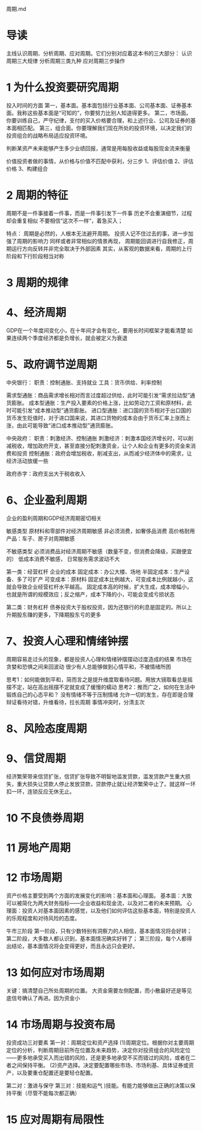 周期.md

# 导读
主线认识周期、分析周期、应对周期。它们分别对应着这本书的三大部分：
认识周期三大规律
分析周期三类九种
应对周期三步操作


# 1 为什么投资要研究周期
投入时间的方面
第一，基本面。基本面包括行业基本面、公司基本面、证券基本面。我称这些基本面是“可知的”，你要努力比别人知道得更多。
第二，市场面。你要训练自己，严守纪律，支付的买入价格要合理，和上述行业、公司及证券的基本面相匹配。
第三，组合面。你要理解我们现在所处的投资环境，以决定我们的投资组合的战略布局适应投资环境。

判断某资产未来能够产生多少业绩回报，通常是用每股收益或每股现金流来衡量

价值投资者做的事情，从价格与价值不匹配中获利，分三步
1、评估价值
2、评估价格
3、构建组合

# 2 周期的特征
周期不是一件事接着一件事，而是一件事引发下一件事
历史不会重演细节，过程却会重复相似
不要相信”这次不一样“，着急买入；

特点：
 周期是必然的，人根本无法避开周期。
 投资人记不住过去的事，进一步加强了周期的影响力
 同样或者非常相似的情景再现，
 周期能回调进行自我修正，周期运行方向反转并非完全取决于外部因素
 其实，从客观的数据来看，周期的上行阶段和下行阶段相当对称


# 3 周期的规律


# 4、经济周期
GDP在一个年度间变化小，在十年间才会有变化，要用长时间框架才能看清楚
如果连续两个季度经济都是负增长，就会被定义为衰退


# 5、政府调节逆周期
中央银行：
职责：控制通胀、支持就业
工具：货币供给、利率控制

需求型通胀：商品需求增长相对而言过度超过供给，此时可能引发“需求拉动型”通货膨胀。
成本型通胀：生产投入要素的价格上涨，比如劳动力工资和原材料，此时可能引发“成本推动型”通货膨胀。
进口型通胀：进口国的货币相对于出口国的货币发生贬值时，对于进口国来说，其进口货物的成本会由于货币汇率上涨而上涨，由此可能导致“进口成本推动型”通货膨胀。

中央政府：
职责：刺激经济、控制通胀
刺激经济：刺激本国经济增长时，可以削减税收，增加政府开支，甚至直接分配刺激资金，让个人和企业有更多的资金来消费和投资
控制通胀：政府会增加税收，削减支出，从而减少经济体中的需求，让经济活动放缓一些

政府赤字：政府支出大于税收收入


# 6、企业盈利周期
企业的盈利周期和GDP经济周期密切相关

敏感类型
原材料和零部件对经济周期敏感
非必须消费，如奢侈品消费
高价格耐用产品：车子、房子对周期敏感

不敏感类型
必须消费品对经济周期不敏感（数量不变，但消费会降级，买跟便宜的）
低成本消费不敏感，
日常服务需求波动不大

第一类：经营杠杆
企业的成本
固定成本：办公大楼、场地
半固定成本：生产设备、多了可扩产
可变成本：原材料
固定成本比例越大，可变成本比例就越小，这就会导致企业经营杠杆水平越高。
固定成本高的时候，扩大生成，成本增幅小，也就是所谓的规模效应；反之缩产，成本下降的小，可能会变成亏损状态

第二类：财务杠杆
债券投资大于股权投资，因为还银行的利息是固定的。所以上升期股东赚的更多，下降期股东亏的更多


# 7、投资人心理和情绪钟摆
周期容易走过头的现象，都是投资人心理和情绪钟摆摆动过度造成的结果
市场在贪婪和恐惧之间来回波动
很少有人总能够做到心情平和，不被情绪所困

思考1：如何能做到平和，简而言之是提升维度取看待问题。用放大镜取看总是摇摆不定，站在高出摇摆不定就变成了缓慢的蠕动
思考2：推而广之，如何在生活中锻炼自己的心态平和？
	没有情绪不等于压制情绪
	允许一切的发生，存在即是合理
	辩证看待对错，升维看待，拉长周期
	事情冲突时，分清主次

# 8、风险态度周期

# 9、信贷周期
经济繁荣带来信贷扩张，信贷扩张导致不明智地滥发贷款，滥发贷款产生重大损失，重大损失让贷款人停止发放贷款，贷款停止就让经济繁荣中止了。就这样一环扣一环，连锁反应无休无止。

# 10 不良债券周期

# 11 房地产周期

# 12 市场周期
资产价格主要受到两个方面的发展变化的影响：基本面和心理面。
基本面：大致可以被简化为两大财务指标——企业收益和现金流，以及对二者的未来预期。
心理面：投资人对基本面因素的感觉，以及他们如何评估这些基本面，特别是投资人的乐观程度和对待风险的态度。

牛市三阶段
第一阶段，只有少数特别有洞察力的人相信，基本面情况将会好转；
第二阶段，大多数人都认识到，基本面情况确实好转了；
第三阶段，每个人都得出结论，基本面情况将会变得更好，而且永远只会更好。

# 13 如何应对市场周期
关键：搞清楚自己所处周期的位置。
大资金需要左侧配置，而小散最好还是等见底信号确认了再进。因为资金小

# 14 市场周期与投资布局
投资成功三对要素
第一对：周期定位和资产选择
(1)周期定位。根据你对主要周期定位的分析，判断周期目前所在位置及未来趋势，决定你对投资组合的风险定位——更多地承受买入而出错的风险，还是更多地承受不买而错过的风险，或者在二者之间保持平衡。
(2)资产选择。决定要配置哪些市场、市场利基、具体证券或资产，以及要重仓配置还是要轻仓配置。

第二对：激进与保守
第三对：技能和运气
)技能。有能力能够做出正确的决策以保持平衡（尽管不能每次都正确）

# 15 应对周期有局限性































